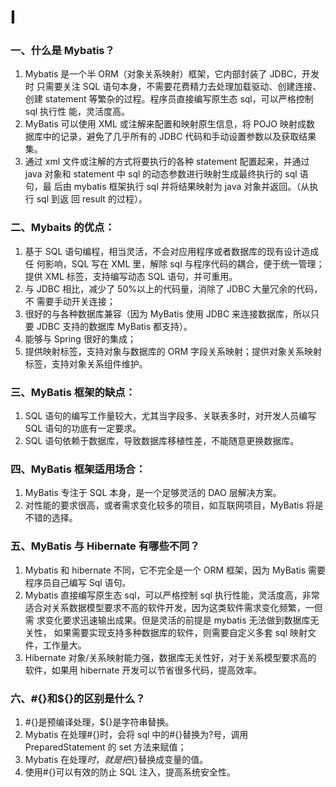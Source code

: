 # Ⅰ

### 一、什么是 Mybatis？

1. Mybatis 是一个半 ORM（对象关系映射）框架，它内部封装了 JDBC，开发时   只需要关注 SQL 语句本身，不需要花费精力去处理加载驱动、创建连接、创建   statement 等繁杂的过程。程序员直接编写原生态 sql，可以严格控制 sql 执行性   能，灵活度高。
2. MyBatis 可以使用 XML 或注解来配置和映射原生信息，将 POJO 映射成数   据库中的记录，避免了几乎所有的 JDBC 代码和手动设置参数以及获取结果集。
3. 通过 xml 文件或注解的方式将要执行的各种 statement 配置起来，并通过   java 对象和 statement 中 sql 的动态参数进行映射生成最终执行的 sql 语句，最   后由 mybatis 框架执行 sql 并将结果映射为 java 对象并返回。（从执行 sql 到返   回 result 的过程）。

### 二、Mybaits 的优点：



1. 基于 SQL 语句编程，相当灵活，不会对应用程序或者数据库的现有设计造成任   何影响，SQL 写在 XML 里，解除 sql 与程序代码的耦合，便于统一管理；提供 XML   标签，支持编写动态 SQL 语句，并可重用。
2. 与 JDBC 相比，减少了 50%以上的代码量，消除了 JDBC 大量冗余的代码，不   需要手动开关连接；
3. 很好的与各种数据库兼容（因为 MyBatis 使用 JDBC 来连接数据库，所以只要   JDBC 支持的数据库 MyBatis 都支持）。
4. 能够与 Spring 很好的集成；
5. 提供映射标签，支持对象与数据库的 ORM 字段关系映射；提供对象关系映射   标签，支持对象关系组件维护。

### 三、MyBatis 框架的缺点：

1. SQL 语句的编写工作量较大，尤其当字段多、关联表多时，对开发人员编写   SQL 语句的功底有一定要求。
2. SQL 语句依赖于数据库，导致数据库移植性差，不能随意更换数据库。

### 四、MyBatis 框架适用场合：

1. MyBatis 专注于 SQL 本身，是一个足够灵活的 DAO 层解决方案。
2. 对性能的要求很高，或者需求变化较多的项目，如互联网项目，MyBatis 将是   不错的选择。

### 五、MyBatis 与 Hibernate 有哪些不同？

1. Mybatis 和 hibernate 不同，它不完全是一个 ORM 框架，因为 MyBatis 需要   程序员自己编写 Sql 语句。
2. Mybatis 直接编写原生态 sql，可以严格控制 sql 执行性能，灵活度高，非常   适合对关系数据模型要求不高的软件开发，因为这类软件需求变化频繁，一但需   求变化要求迅速输出成果。但是灵活的前提是 mybatis 无法做到数据库无关性，   如果需要实现支持多种数据库的软件，则需要自定义多套 sql 映射文件，工作量大。
3. Hibernate 对象/关系映射能力强，数据库无关性好，对于关系模型要求高的   软件，如果用 hibernate 开发可以节省很多代码，提高效率。

### 六、\#{}和${}的区别是什么？

1. \#{}是预编译处理，${}是字符串替换。
2. Mybatis 在处理\#{}时，会将 sql 中的\#{}替换为?号，调用 PreparedStatement 的   set 方法来赋值；
3. Mybatis 在处理${}时，就是把${}替换成变量的值。
4. 使用\#{}可以有效的防止 SQL 注入，提高系统安全性。

